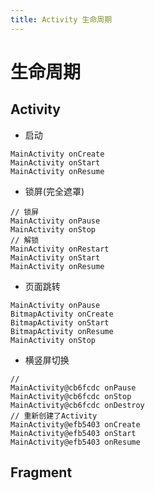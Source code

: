 ```yaml
---
title: Activity 生命周期
---
```


# 生命周期

## Activity 
- 启动
```
MainActivity onCreate
MainActivity onStart
MainActivity onResume
```
- 锁屏(完全遮罩)
```
// 锁屏
MainActivity onPause
MainActivity onStop
// 解锁
MainActivity onRestart
MainActivity onStart
MainActivity onResume
```
- 页面跳转
```
MainActivity onPause
BitmapActivity onCreate
BitmapActivity onStart
BitmapActivity onResume
MainActivity onStop
```
- 横竖屏切换
```
//
MainActivity@cb6fcdc onPause
MainActivity@cb6fcdc onStop
MainActivity@cb6fcdc onDestroy
// 重新创建了Activity
MainActivity@efb5403 onCreate
MainActivity@efb5403 onStart
MainActivity@efb5403 onResume
```
## Fragment

